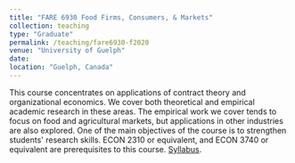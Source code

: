 ```yaml
---
title: "FARE 6930 Food Firms, Consumers, & Markets"
collection: teaching
type: "Graduate"
permalink: /teaching/fare6930-f2020
venue: "University of Guelph"
date: 
location: "Guelph, Canada"
---
```


This course concentrates on applications of contract theory and organizational economics. We cover both theoretical and empirical academic research in these areas. The empirical work we cover tends to focus on food and agricultural markets, but applications in other industries are also explored. One of the main objectives of the course is to strengthen students' research skills. ECON 2310 or equivalent, and ECON 3740 or equivalent are prerequisites to this course.
[Syllabus](http://jgnunol.github.io/files/fare6930_f20Syllabus.pdf).
